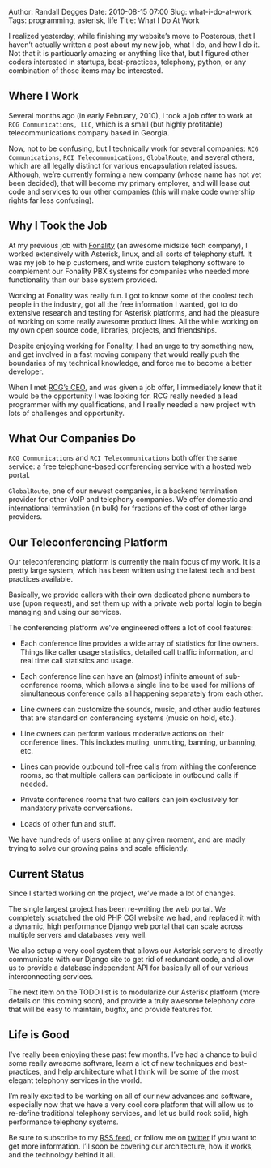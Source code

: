 Author: Randall Degges
Date: 2010-08-15 07:00
Slug: what-i-do-at-work
Tags: programming, asterisk, life
Title: What I Do At Work


I realized yesterday, while finishing my website’s move to Posterous, that I
haven’t actually written a post about my new job, what I do, and how I do it.
Not that it is particuarly amazing or anything like that, but I figured other
coders interested in startups, best-practices, telephony, python, or any
combination of those items may be interested.


## Where I Work

Several months ago (in early February, 2010), I took a job offer to work at
`RCG Communications, LLC`, which is a small (but highly profitable)
telecommunications company based in Georgia.

Now, not to be confusing, but I technically work for several companies:
`RCG Communications`, `RCI Telecommunications`, `GlobalRoute`, and several
others, which are all legally distinct for various encapsulation related issues.
Although, we’re currently forming a new company (whose name has not yet been
decided), that will become my primary employer, and will lease out code and
services to our other companies (this will make code ownership rights far less
confusing).


## Why I Took the Job

At my previous job with [Fonality][] (an awesome midsize tech company), I worked
extensively with Asterisk, linux, and all sorts of telephony stuff. It was my
job to help customers, and write custom telephony software to complement our
Fonality PBX systems for companies who needed more functionality than our base
system provided.

Working at Fonality was really fun. I got to know some of the coolest tech
people in the industry, got all the free information I wanted, got to do
extensive research and testing for Asterisk platforms, and had the pleasure of
working on some really awesome product lines. All the while working on my own
open source code, libraries, projects, and friendships.

Despite enjoying working for Fonality, I had an urge to try something new, and
get involved in a fast moving company that would really push the boundaries of
my technical knowledge, and force me to become a better developer.

When I met [RCG’s CEO][], and was given a job offer, I immediately knew that it
would be the opportunity I was looking for. RCG really needed a lead programmer
with my qualifications, and I really needed a new project with lots of
challenges and opportunity.


## What Our Companies Do

`RCG Communications` and `RCI Telecommunications` both offer the same service: a
free telephone-based conferencing service with a hosted web portal.

`GlobalRoute`, one of our newest companies, is a backend termination provider
for other VoIP and telephony companies. We offer domestic and international
termination (in bulk) for fractions of the cost of other large providers.


## Our Teleconferencing Platform

Our teleconferencing platform is currently the main focus of my work. It is a
pretty large system, which has been written using the latest tech and best
practices available.

Basically, we provide callers with their own dedicated phone numbers to use
(upon request), and set them up with a private web portal login to begin
managing and using our services.

The conferencing platform we’ve engineered offers a lot of cool features:

-   Each conference line provides a wide array of statistics for line owners.
    Things like caller usage statistics, detailed call traffic information, and
    real time call statistics and usage.

-   Each conference line can have an (almost) infinite amount of sub-conference
    rooms, which allows a single line to be used for millions of simultaneous
    conference calls all happening separately from each other.

-   Line owners can customize the sounds, music, and other audio features that
    are standard on conferencing systems (music on hold, etc.).

-   Line owners can perform various moderative actions on their conference
    lines. This includes muting, unmuting, banning, unbanning, etc.

-   Lines can provide outbound toll-free calls from withing the conference
    rooms, so that multiple callers can participate in outbound calls if needed.

-   Private conference rooms that two callers can join exclusively for mandatory
    private conversations.

-   Loads of other fun and stuff.

We have hundreds of users online at any given moment, and are madly trying to
solve our growing pains and scale efficiently.


## Current Status

Since I started working on the project, we’ve made a lot of changes.

The single largest project has been re-writing the web portal. We completely
scratched the old PHP CGI website we had, and replaced it with a dynamic, high
performance Django web portal that can scale across multiple servers and
databases very well.

We also setup a very cool system that allows our Asterisk servers to directly
communicate with our Django site to get rid of redundant code, and allow us to
provide a database independent API for basically all of our various
interconnecting services.

The next item on the TODO list is to modularize our Asterisk platform (more
details on this coming soon), and provide a truly awesome telephony core that
will be easy to maintain, bugfix, and provide features for.


## Life is Good

I’ve really been enjoying these past few months. I’ve had a chance to build some
really awesome software, learn a lot of new techniques and best-practices, and
help architecture what I think will be some of the most elegant telephony
services in the world.

I’m really excited to be working on all of our new advances and software,
especially now that we have a very cool core platform that will allow us to
re-define traditional telephony services, and let us build rock solid, high
performance telephony systems.

Be sure to subscribe to my [RSS feed][], or follow me on [twitter][] if you want
to get more information. I’ll soon be covering our architecture, how it works,
and the technology behind it all.


  [Fonality]: http://fonality.com/
  [RCG’s CEO]: http://www.chrisbrunner.com/
  [RSS feed]: http://feeds.feedburner.com/rdegges
  [twitter]: http://twitter.com/rdegges
